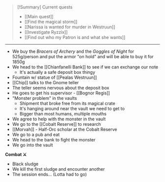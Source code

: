 > [!Summary] Current quests
> - [[Main quest]]
> - [[Find the magical storm]]
> - [[Narissa is wanted for murder in Westruun]]
> - [[Investigate Ryzzix]]
> - [[Find out who my Patron is and what she wants]]

---
- We buy the *Bracers of Archery* and the *Goggles of Night* for 525g/person and put the armor "on hold" and will be able to buy it for 1850g
- We head to the [[Chianfanelli Bank]] to see if we can exchange our note
	- It's actually a safe deposit box thingy
- Fountain w/ statue of [[Pealas Westruun]] 
- [[Chip]] talks to the Gnome teller
- The teller seems nervous about the deposit box
- He goes to get his supervisor - [[Bognor Regis]]
- "Monster problem" in the vaults
	- Shipment that broke free from its magical crate
	- It's hanging around near the vault we need to get to
	- Bigger than most humans, multiple mouths
- We agree to help with the monster in the vault
- We go to the [[Cobalt Reserve]] to research
- [[Morvah]] - Half-Orc scholar at the Cobalt Reserve
- We go to a pub and eat
- We head to the bank to fight the monster
- We go into the vault

**Combat ⚔**

* Black sludge
* We kill the first sludge and encounter another
* The session ends... (Lotta had to go)